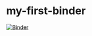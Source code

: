 # my-first-binder
[![Binder](https://mybinder.org/badge_logo.svg)](https://mybinder.org/v2/gh/YeshaswiniSukavasi/my-first-binder/HEAD)
